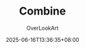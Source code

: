 ---
# 文章的标题
title: "Combine"
# 文章的时间
date: 2025-06-16T13:36:35+08:00
# 文章是否为草稿状态 草稿状态不会发布到文章列表
draft: false
# 文章描述 在文章列表页展示的内容
description: "文章描述"
# 文章的过期时间  过期后不会发布到文章列表
#expiryDate:  //.ExpiryDate
# 文章的发布时间  未到达发布时间不会发布到文章列表
#publishDate: //.PublishDate
# 上次修改的日期
#lastmod: // .Lastmod
# 作者
author: "OverLookArt"
---